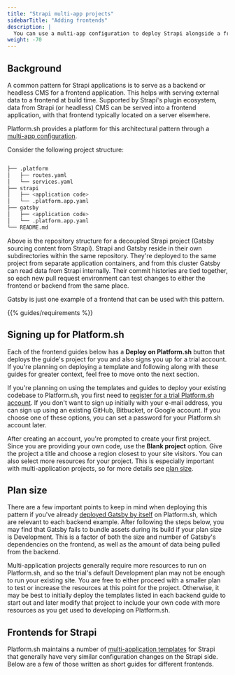 ```yaml
---
title: "Strapi multi-app projects"
sidebarTitle: "Adding frontends"
description: |
  You can use a multi-app configuration to deploy Strapi alongside a frontend application, pulling content from Strapi into the frontend during builds.
weight: -70
---
```


## Background

A common pattern for Strapi applications is to serve as a backend or headless CMS for a frontend application.
This helps with serving external data to a frontend at build time.
Supported by Strapi's plugin ecosystem, data from Strapi (or headless) CMS can be served into a frontend application,
with that frontend typically located on a server elsewhere.

Platform.sh provides a platform for this architectural pattern through a [multi-app configuration](../../../create-apps/multi-app.md).

Consider the following project structure:

```bash

├── .platform
│   ├── routes.yaml
│   └── services.yaml
├── strapi
│   ├── <application code>
│   └── .platform.app.yaml
├── gatsby
│   ├── <application code>
│   └── .platform.app.yaml
└── README.md
```

Above is the repository structure for a decoupled Strapi project (Gatsby sourcing content from Strapi).
Strapi and Gatsby reside in their own subdirectories within the same repository.
They're deployed to the same project from separate application containers,
and from this cluster Gatsby can read data from Strapi internally.
Their commit histories are tied together,
so each new pull request environment can test changes to either the frontend or backend from the same place.

Gatsby is just one example of a frontend that can be used with this pattern.

{{% guides/requirements %}}

## Signing up for Platform.sh

Each of the frontend guides below has a **Deploy on Platform.sh** button that deploys the guide's project for you
and also signs you up for a trial account.
If you're planning on deploying a template and following along with these guides for greater context,
feel free to move onto the next section.

If you're planning on using the templates and guides to deploy your existing codebase to Platform.sh,
you first need to [register for a trial Platform.sh account](https://auth.api.platform.sh/register).
If you don't want to sign up initially with your e-mail address,
you can sign up using an existing GitHub, Bitbucket, or Google account.
If you choose one of these options, you can set a password for your Platform.sh account later.

After creating an account, you're prompted to create your first project.
Since you are providing your own code, use the **Blank project** option.
Give the project a title and choose a region closest to your site visitors.
You can also select more resources for your project.
This is especially important with multi-application projects, so for more details see [plan size](#plan-size).

## Plan size

There are a few important points to keep in mind when deploying this pattern if you've already [deployed Gatsby by itself](../../gatsby/deploy/_index.md) on Platform.sh, which are relevant to each backend example.
After following the steps below,
you may find that Gatsby fails to bundle assets during its build if your plan size is Development.
This is a factor of both the size and number of Gatsby's dependencies on the frontend,
as well as the amount of data being pulled from the backend.

Multi-application projects generally require more resources to run on Platform.sh, and so the trial's default Development plan may not be enough to run your existing site.
You are free to either proceed with a smaller plan to test or increase the resources at this point for the project.
Otherwise, it may be best to initially deploy the templates listed in each backend guide to start out
and later modify that project to include your own code with more resources as you get used to developing on Platform.sh.

## Frontends for Strapi

Platform.sh maintains a number of [multi-application templates](https://github.com/platformsh-templates/?q=strapi&type=&language=) for Strapi that generally have very similar configuration changes on the Strapi side.
Below are a few of those written as short guides for different frontends.
